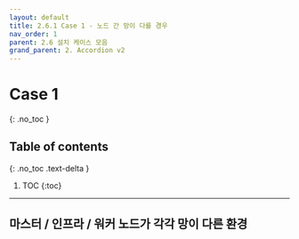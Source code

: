 ```yaml
---
layout: default
title: 2.6.1 Case 1 - 노드 간 망이 다를 경우
nav_order: 1
parent: 2.6 설치 케이스 모음
grand_parent: 2. Accordion v2
---
```


# Case 1
{: .no_toc }

## Table of contents
{: .no_toc .text-delta }

1. TOC
{:toc}

---

## 마스터 / 인프라 / 워커 노드가 각각 망이 다른 환경